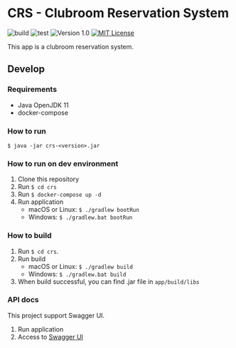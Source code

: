 # CRS - Clubroom Reservation System

![build](https://github.com/averak/crs/workflows/build/badge.svg)
![test](https://github.com/averak/crs/workflows/test/badge.svg)
![Version 1.0](https://img.shields.io/badge/version-1.0-yellow.svg)
[![MIT License](http://img.shields.io/badge/license-MIT-blue.svg?style=flat)](LICENSE)

This app is a clubroom reservation system.

## Develop

### Requirements

- Java OpenJDK 11
- docker-compose

### How to run

`$ java -jar crs-<version>.jar`

### How to run on dev environment

1. Clone this repository
2. Run `$ cd crs`
3. Run `$ docker-compose up -d`
4. Run application
   - macOS or Linux: `$ ./gradlew bootRun`
   - Windows: `$ ./gradlew.bat bootRun`

### How to build

1. Run `$ cd crs`.
2. Run build
   - macOS or Linux: `$ ./gradlew build`
   - Windows: `$ ./gradlew.bat build`
3. When build successful, you can find .jar file in `app/build/libs`

### API docs

This project support Swagger UI.

1. Run application
2. Access to [Swagger UI](http://localhost:8080/swagger-ui.html)
